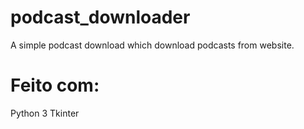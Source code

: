 # podcast_downloader
A simple podcast download which download podcasts from website.

# Feito com: 
Python 3
Tkinter
